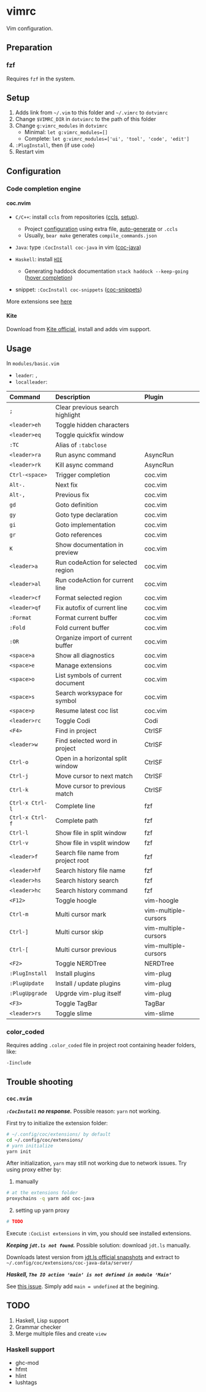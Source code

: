 # vimrc
Vim configuration.

## Preparation

### fzf

Requires `fzf` in the system.

## Setup

1. Adds link from `~/.vim` to this folder and `~/.vimrc` to `dotvimrc`
2. Change `$VIMRC_DIR` in `dotvimrc` to the path of this folder
3. Change `g:vimrc_modules` in `dotvimrc`
    - Minimal: `let g:vimrc_modules=[]`
    - Complete: `let g:vimrc_modules=['ui', 'tool', 'code', 'edit']`
3. `:PlugInstall`, then (if use `code`)
4. Restart vim

## Configuration

### Code completion engine

#### coc.nvim

- `C/C++`: install `ccls` from repositories ([ccls](https://github.com/MaskRay/ccls), [setup](https://github.com/neoclide/coc.nvim/wiki/Language-servers#ccobjective-c)).
    - Project [configuration](https://github.com/MaskRay/ccls/wiki/Project-Setup) using extra file, [auto-generate](https://sarcasm.github.io/notes/dev/compilation-database.html) or `.ccls`
    - Usually, `bear make` generates `compile_commands.json`
- `Java`: type `:CocInstall coc-java` in vim ([coc-java](https://github.com/neoclide/coc-java))
- `Haskell`: install [`HIE`](https://github.com/haskell/haskell-ide-engine)
    - Generating haddock documentation `stack haddock --keep-going` ([hover completion](https://github.com/haskell/haskell-ide-engine#docs-on-hovercompletion))

- snippet: `:CocInstall coc-snippets` ([coc-snippets](https://github.com/neoclide/coc-snippets))

More extensions see [here](https://github.com/neoclide/coc.nvim/wiki/Using-coc-extensions)

#### Kite

Download from [Kite official][kite-official], install and adds vim support.

[kite-official]: https://kite.com/integrations/vim/


## Usage

In `modules/basic.vim`
- `leader`: `,`
- `localleader`: ` `

| Command         | Description                        | Plugin               |
| :-------------- | :--------------------------------- | :------------------- |
| `;`             | Clear previous search highlight    |                      |
| `<leader>eh`    | Toggle hidden characters           |                      |
| `<leader>eq`    | Toggle quickfix window             |                      |
| `:TC`           | Alias of `:tabclose`               |                      |
| `<leader>ra`    | Run async command                  | AsyncRun             |
| `<leader>rk`    | Kill async command                 | AsyncRun             |
| `Ctrl-<space>`  | Trigger completion                 | coc.vim              |
| `Alt-.`         | Next fix                           | coc.vim              |
| `Alt-,`         | Previous fix                       | coc.vim              |
| `gd`            | Goto definition                    | coc.vim              |
| `gy`            | Goto type declaration              | coc.vim              |
| `gi`            | Goto implementation                | coc.vim              |
| `gr`            | Goto references                    | coc.vim              |
| `K`             | Show documentation in preview      | coc.vim              |
| `<leader>a`     | Run codeAction for selected region | coc.vim              |
| `<leader>al`    | Run codeAction for current line    | coc.vim              |
| `<leader>cf`    | Format selected region             | coc.vim              |
| `<leader>qf`    | Fix autofix of current line        | coc.vim              |
| `:Format`       | Format current buffer              | coc.vim              |
| `:Fold`         | Fold current buffer                | coc.vim              |
| `:OR`           | Organize import of current buffer  | coc.vim              |
| `<space>a`      | Show all diagnostics               | coc.vim              |
| `<space>e`      | Manage extensions                  | coc.vim              |
| `<space>o`      | List symbols of current document   | coc.vim              |
| `<space>s`      | Search worksypace for symbol       | coc.vim              |
| `<space>p`      | Resume latest coc list             | coc.vim              |
| `<leader>rc`    | Toggle Codi                        | Codi                 |
| `<F4>`          | Find in project                    | CtrlSF               |
| `<leader>w`     | Find selected word in project      | CtrlSF               |
| `Ctrl-o`        | Open in a horizontal split window  | CtrlSF               |
| `Ctrl-j`        | Move cursor to next match          | CtrlSF               |
| `Ctrl-k`        | Move cursor to previous match      | CtrlSF               |
| `Ctrl-x Ctrl-l` | Complete line                      | fzf                  |
| `Ctrl-x Ctrl-f` | Complete path                      | fzf                  |
| `Ctrl-l`        | Show file in split window          | fzf                  |
| `Ctrl-v`        | Show file in vsplit window         | fzf                  |
| `<leader>f`     | Search file name from project root | fzf                  |
| `<leader>hf`    | Search history file name           | fzf                  |
| `<leader>hs`    | Search history search              | fzf                  |
| `<leader>hc`    | Search history command             | fzf                  |
| `<F12>`         | Toggle hoogle                      | vim-hoogle           |
| `Ctrl-m`        | Multi cursor mark                  | vim-multiple-cursors |
| `Ctrl-]`        | Multi cursor skip                  | vim-multiple-cursors |
| `Ctrl-[`        | Multi cursor previous              | vim-multiple-cursors |
| `<F2>`          | Toggle NERDTree                    | NERDTree             |
| `:PlugInstall`  | Install plugins                    | vim-plug             |
| `:PlugUpdate`   | Install / update plugins           | vim-plug             |
| `:PlugUpgrade`  | Upgrde vim-plug itself             | vim-plug             |
| `<F3>`          | Toggle TagBar                      | TagBar               |
| `<leader>rs`    | Toggle slime                       | vim-slime            |

### color\_coded

Requires adding `.color_coded` file in project root containing header folders, like:

```
-Iinclude
```

## Trouble shooting

### `coc.nvim`

***`:CocInstall` no response.*** Possible reason: `yarn` not working.

First try to initialize the extension folder:
```bash
# ~/.config/coc/extensions/ by default
cd ~/.config/coc/extensions/
# yarn initialize
yarn init
```

After initialization, `yarn` may still not working due to network issues. Try using proxy either by:

1) manually
```bash
# at the extensions folder
proxychains -q yarn add coc-java
```
2) setting up yarn proxy
```bash
# TODO
```

Execute `:CocList extensions` in vim, you should see installed extensions.

***Keeping `jdt.ls not found`.*** Possible solution: download `jdt.ls` manually.

Downloads latest version from [jdt.ls official snapshots][jdtls-snapshots] and extract to `~/.config/coc/extensions/coc-java-data/server/`


[jdtls-snapshots]: http://download.eclipse.org/jdtls/snapshots/?d

***Haskell, `The IO action ‘main’ is not defined in module ‘Main’`***

See [this issue][haskell-main-not-defined]. Simply add `main = undefined` at the begining.

[haskell-main-not-defined]: https://github.com/DanielG/ghc-mod/issues/781


## TODO

1. Haskell, Lisp support
2. Grammar checker
3. Merge multiple files and create `view`


### Haskell support

- ghc-mod
- hfmt
- hlint
- lushtags

